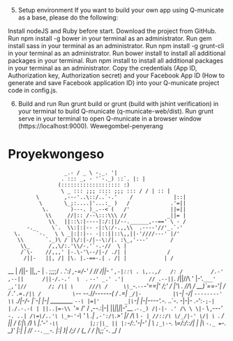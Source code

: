 5. Setup environment
If you want to build your own app using Q-municate as a base, please do the following:

Install nodeJS and Ruby before start.
Download the project from GitHub.
Run npm install -g bower in your terminal as an administrator.
Run gem install sass in your terminal as an administrator.
Run npm install -g grunt-cli in your terminal as an administrator.
Run bower install to install all additional packages in your terminal.
Run npm install to install all additional packages in your terminal as an administrator.
Copy the credentials (App ID, Authorization key, Authorization secret) and your Facebook App ID (How to generate and save Facebook application ID) into your Q-municate project code in config.js.
 

6. Build and run
Run grunt build or grunt (build with jshint verification) in your terminal to build Q-municate (q-municate-web/dist).
Run grunt serve in your terminal to open Q-municate in a browser window (https://localhost:9000).
 Wewegombel-penyerang
# Proyekwongeso
                      _.- / _ \ -._. '|
                     . ::: _, - '`-._) ::`. |: |
                    (::::::::::::::::::: :)
                     \ _ ::: ;;; :::: ;;; ::: / / | :: |
             \        ,---'..\::/..`-.'    /             |::|
              \       \_;:....|'...:_ )   /             .'=||
               \.       )---. )_.--< (   /'             ||=||
                \\     //|:: /--\:::\\\ //             _||= |
                 \\   ||::\:|----|:/:||/--.______,--==' \ - /
          -._     \`.  \\:|:|-- -|:\:/-.,,\\  .----'//'_.`-'
      \.     `-.   \ \ _|:|:|-- -|::||::\,,||-'////---' |/'
       \\       `._)\ / |\/:|-/|--\:/|. :\_,'---'       /
        \\_      /,,\/:.'\\/-.'`-.-//  \ |
        /`\-    //,,,' |-.\-'\--/|-/ ./| |             /
         /||-   ||, /| |\. |.-==-.| . /| |            | /
 __  |    /||-  ||,,\- | .  \;;;;/ .  .':/         _,-=/-'
/  \//    /||-  ' `,-|::\ . \,..,/   /: /         /.-'
,--||      /||-/.-.'  \  `._ `--' _.' .'|        //
.--||`.    /||//\ '   |-'.___`___' _,'|//       /;
  /\| \     ///\ /     \\_`-.`--`-'_==|'       /;'
 / |'\ \.   //\ /       \_\__)\`==-_'_|       / /
  .'  \.=`./|\ /          \`-- \--._/_/------( /
       \.=| `_/|-          |\`-| -/| `--------'
        \\` ./|-/-         |\`-| |-|     ________
         `--\ |=|'        _|\`-| |-|----'.-._ ..\`-.
             -|-|-     .-':`-;-| |./.-.-( | ||..|=-\\
             `'= /'   / ,--.:|-| ||_|_|_|_|-'__ .`-._)
              /|-|- .' /\ \ \|-` \\ ____,---'  `-. ..|
               /\=\/..'\ \_>-'`-\ \'              \ .|
               `,-':/\`.>' |\/ \/\ \              `- |
               //::/\ \/_/|-' \/| \ `.            / ||
              / (:|\ \/) \ \|.'-'  `-\\          |;:|\_
             || |:`-/:.'-|-' \|       \\          `;_\-`-._
             \\=/:_/::/\| \|          |\\            `-._ =`-._
              \_)' |:|                | //               `--.__`-.
                   |:|                                         )\|
                   /;/                                         / (\_
                  / /                                         |\\;;_`-.
                _/ /
